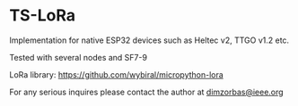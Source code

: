 # TS-LoRa 

Implementation for native ESP32 devices such as Heltec v2, TTGO v1.2 etc.

Tested with several nodes and SF7-9

LoRa library: https://github.com/wybiral/micropython-lora

For any serious inquires please contact the author at dimzorbas@ieee.org
